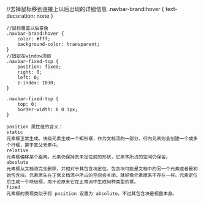   //去掉鼠标移到连接上以后出现的详细信息
   .navbar-brand:hover {
    text-decoration: none
    }

    //鼠标覆盖以后变色
    .navbar-brand:hover {
        color: #fff;
        background-color: transparent;
    }
    //固定在window顶部
    .navbar-fixed-top {
        position: fixed;
        right: 0;
        left: 0;
        z-index: 1030;
    }

    .navbar-fixed-top {
        top: 0;
        border-width: 0 0 1px;
    }

    position 属性值的含义：
    static
    元素框正常生成。块级元素生成一个矩形框，作为文档流的一部分，行内元素则会创建一个或多个行框，置于其父元素中。
    relative
    元素框偏移某个距离。元素仍保持其未定位前的形状，它原本所占的空间仍保留。
    absolute
    元素框从文档流完全删除，并相对于其包含块定位。包含块可能是文档中的另一个元素或者是初始包含块。元素原先在正常文档流中所占的空间会关闭，就好像元素原来不存在一样。元素定位后生成一个块级框，而不论原来它在正常流中生成何种类型的框。
    fixed
    元素框的表现类似于将 position 设置为 absolute，不过其包含块是视窗本身。